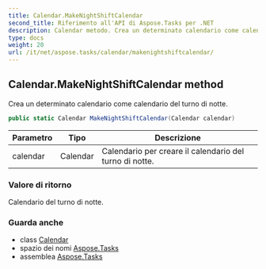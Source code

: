```yaml
---
title: Calendar.MakeNightShiftCalendar
second_title: Riferimento all'API di Aspose.Tasks per .NET
description: Calendar metodo. Crea un determinato calendario come calendario del turno di notte.
type: docs
weight: 20
url: /it/net/aspose.tasks/calendar/makenightshiftcalendar/
---
```

## Calendar.MakeNightShiftCalendar method

Crea un determinato calendario come calendario del turno di notte.

```csharp
public static Calendar MakeNightShiftCalendar(Calendar calendar)
```

| Parametro | Tipo | Descrizione |
| --- | --- | --- |
| calendar | Calendar | Calendario per creare il calendario del turno di notte. |

### Valore di ritorno

Calendario del turno di notte.

### Guarda anche

* class [Calendar](../)
* spazio dei nomi [Aspose.Tasks](../../calendar/)
* assemblea [Aspose.Tasks](../../../)


